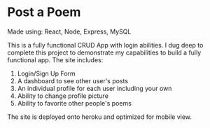 # Post a Poem

Made using: React, Node, Express, MySQL

This is a fully functional CRUD App with login abilities.
I dug deep to complete this project to demonstrate my capabilities to build a fully functional app.
The site includes:
  1. Login/Sign Up Form
  2. A dashboard to see other user's posts
  3. An individual profile for each user including your own
  4. Ability to change profile picture
  5. Ability to favorite other people's poems 

The site is deployed onto heroku and optimized for mobile view.
